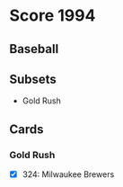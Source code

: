 # Score 1994 
## Baseball

## Subsets

- Gold Rush

## Cards

### Gold Rush
- [x] 324: Milwaukee Brewers<br>

